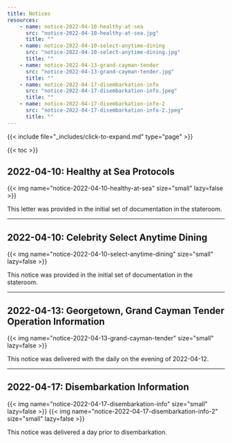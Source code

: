 ```yaml
---
title: Notices
resources:
    - name: notice-2022-04-10-healthy-at-sea
      src: "notice-2022-04-10-healthy-at-sea.jpg"
      title: ""
    - name: notice-2022-04-10-select-anytime-dining
      src: "notice-2022-04-10-select-anytime-dining.jpg"
      title: ""
    - name: notice-2022-04-13-grand-cayman-tender
      src: "notice-2022-04-13-grand-cayman-tender.jpg"
      title: ""      
    - name: notice-2022-04-17-disembarkation-info
      src: "notice-2022-04-17-disembarkation-info.jpeg"
      title: ""      
    - name: notice-2022-04-17-disembarkation-info-2
      src: "notice-2022-04-17-disembarkation-info-2.jpeg"
      title: ""            
---
```

{{< include file="_includes/click-to-expand.md" type="page" >}}

{{< toc >}}

## 2022-04-10: Healthy at Sea Protocols

{{< img name="notice-2022-04-10-healthy-at-sea" size="small" lazy=false >}}

This letter was provided in the initial set of documentation in the stateroom.

---

## 2022-04-10: Celebrity Select Anytime Dining

{{< img name="notice-2022-04-10-select-anytime-dining" size="small" lazy=false >}}

This notice was provided in the initial set of documentation in the stateroom.

---

## 2022-04-13: Georgetown, Grand Cayman Tender Operation Information

{{< img name="notice-2022-04-13-grand-cayman-tender" size="small" lazy=false >}}

This notice was delivered with the daily on the evening of 2022-04-12.

---

## 2022-04-17: Disembarkation Information

{{< img name="notice-2022-04-17-disembarkation-info" size="small" lazy=false >}}
{{< img name="notice-2022-04-17-disembarkation-info-2" size="small" lazy=false >}}

This notice was delivered a day prior to disembarkation.
